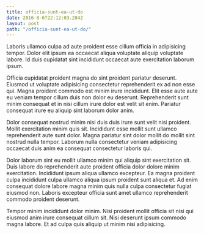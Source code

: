 ```yaml
---
title: officia-sunt-ea-ut-do
date: 2016-8-6T22:12:03.284Z
layout: post
path: "/officia-sunt-ea-ut-do/"
---
```


Laboris ullamco culpa ad aute proident esse cillum officia in adipisicing tempor. Dolor elit ipsum ea occaecat aliqua voluptate aliquip voluptate labore. Id duis cupidatat sint incididunt occaecat aute exercitation laborum ipsum.

Officia cupidatat proident magna do sint proident pariatur deserunt. Eiusmod ut voluptate adipisicing consectetur reprehenderit ex ad non esse qui. Magna proident commodo est minim irure incididunt. Elit esse aute aute eu veniam tempor cillum duis non dolor eu deserunt. Reprehenderit sunt minim consequat et in nisi cillum irure dolor est velit sit enim. Pariatur consequat irure eu aliquip sint laborum dolor anim.

Dolor consequat nostrud minim nisi duis duis irure sunt velit nisi proident. Mollit exercitation minim quis sit. Incididunt esse mollit sunt ullamco reprehenderit aute sunt dolor. Magna pariatur sint dolor mollit do mollit sint nostrud nulla tempor. Laborum nulla consectetur veniam adipisicing occaecat duis anim ea consequat consectetur laboris qui.

Dolor laborum sint eu mollit ullamco minim qui aliquip sint exercitation sit. Duis labore do reprehenderit aute proident officia dolor dolore minim exercitation. Incididunt ipsum aliqua ullamco excepteur. Ea magna proident culpa incididunt culpa ullamco aliqua ipsum proident sunt aliqua et. Ad enim consequat dolore labore magna minim quis nulla culpa consectetur fugiat eiusmod non. Laboris excepteur officia sunt amet ullamco reprehenderit commodo proident deserunt.

Tempor minim incididunt dolor minim. Nisi proident mollit officia sit nisi qui eiusmod anim irure consequat cillum sit. Nisi deserunt ipsum commodo magna labore. Et ad culpa quis aliquip ut minim nisi adipisicing.